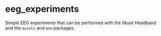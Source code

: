 # eeg_experiments
Simple EEG experiments that can be performed with the Muse Headband and the `musels` and `mne` packages.
